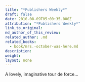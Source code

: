```yaml
---
title: "*Publishers Weekly*"
draft: false
date: 2010-08-09T05:00:35.000Z
attribution: "*Publishers Weekly*"
link_to_original:
nd_author_of_this_review:
related_author: .md
related_books:
  - book/mrs.-october-was-here.md
description:
weight:
layout: none
---
```

A lovely, imaginative tour de force...

